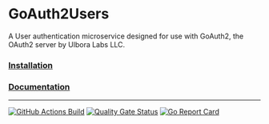 # GoAuth2Users

A User authentication microservice designed for use with GoAuth2, the OAuth2 server by Ulbora Labs LLC.



### [Installation](https://github.com/Ulbora/GoAuth2Users/wiki/Installation)


### [Documentation](https://github.com/Ulbora/GoAuth2Users/wiki)

---

[![GitHub Actions Build](https://github.com/Ulbora/GoAuth2Users/actions/workflows/build.yml/badge.svg)](https://github.com/Ulbora/GoAuth2Users/actions/workflows/build.yml)
[![Quality Gate Status](https://sonarcloud.io/api/project_badges/measure?project=Ulbora_GoAuth2Users&metric=alert_status)](https://sonarcloud.io/dashboard?id=Ulbora_GoAuth2Users)
[![Go Report Card](https://goreportcard.com/badge/github.com/Ulbora/GoAuth2Users)](https://goreportcard.com/report/github.com/Ulbora/GoAuth2Users)
